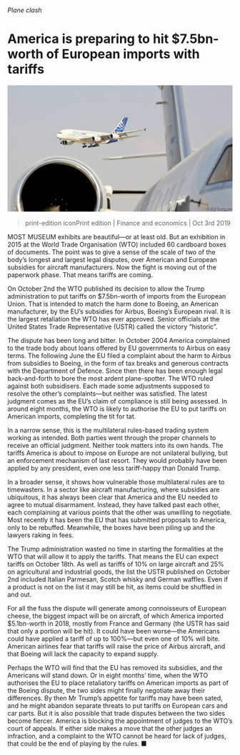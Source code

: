 ###### Plane clash

# America is preparing to hit $7.5bn-worth of European imports with tariffs 

![image](images/20191005_fnp503_0.jpg) 

> print-edition iconPrint edition | Finance and economics | Oct 3rd 2019 

MOST MUSEUM exhibits are beautiful—or at least old. But an exhibition in 2015 at the World Trade Organisation (WTO) included 60 cardboard boxes of documents. The point was to give a sense of the scale of two of the body’s longest and largest legal disputes, over American and European subsidies for aircraft manufacturers. Now the fight is moving out of the paperwork phase. That means tariffs are coming. 

On October 2nd the WTO published its decision to allow the Trump administration to put tariffs on $7.5bn-worth of imports from the European Union. That is intended to match the harm done to Boeing, an American manufacturer, by the EU’s subsidies for Airbus, Boeing’s European rival. It is the largest retaliation the WTO has ever approved. Senior officials at the United States Trade Representative (USTR) called the victory “historic”. 

The dispute has been long and bitter. In October 2004 America complained to the trade body about loans offered by EU governments to Airbus on easy terms. The following June the EU filed a complaint about the harm to Airbus from subsidies to Boeing, in the form of tax breaks and generous contracts with the Department of Defence. Since then there has been enough legal back-and-forth to bore the most ardent plane-spotter. The WTO ruled against both subsidisers. Each made some adjustments supposed to resolve the other’s complaints—but neither was satisfied. The latest judgment comes as the EU’s claim of compliance is still being assessed. In around eight months, the WTO is likely to authorise the EU to put tariffs on American imports, completing the tit for tat. 

In a narrow sense, this is the multilateral rules-based trading system working as intended. Both parties went through the proper channels to receive an official judgment. Neither took matters into its own hands. The tariffs America is about to impose on Europe are not unilateral bullying, but an enforcement mechanism of last resort. They would probably have been applied by any president, even one less tariff-happy than Donald Trump. 

In a broader sense, it shows how vulnerable those multilateral rules are to timewasters. In a sector like aircraft manufacturing, where subsidies are ubiquitous, it has always been clear that America and the EU needed to agree to mutual disarmament. Instead, they have talked past each other, each complaining at various points that the other was unwilling to negotiate. Most recently it has been the EU that has submitted proposals to America, only to be rebuffed. Meanwhile, the boxes have been piling up and the lawyers raking in fees. 

The Trump administration wasted no time in starting the formalities at the WTO that will allow it to apply the tariffs. That means the EU can expect tariffs on October 18th. As well as tariffs of 10% on large aircraft and 25% on agricultural and industrial goods, the list the USTR published on October 2nd included Italian Parmesan, Scotch whisky and German waffles. Even if a product is not on the list it may still be hit, as items could be shuffled in and out. 

For all the fuss the dispute will generate among connoisseurs of European cheese, the biggest impact will be on aircraft, of which America imported $5.1bn-worth in 2018, mostly from France and Germany (the USTR has said that only a portion will be hit). It could have been worse—the Americans could have applied a tariff of up to 100%—but even one of 10% will bite. American airlines fear that tariffs will raise the price of Airbus aircraft, and that Boeing will lack the capacity to expand supply. 

Perhaps the WTO will find that the EU has removed its subsidies, and the Americans will stand down. Or in eight months’ time, when the WTO authorises the EU to place retaliatory tariffs on American imports as part of the Boeing dispute, the two sides might finally negotiate away their differences. By then Mr Trump’s appetite for tariffs may have been sated, and he might abandon separate threats to put tariffs on European cars and car parts. But it is also possible that trade disputes between the two sides become fiercer. America is blocking the appointment of judges to the WTO’s court of appeals. If either side makes a move that the other judges an infraction, and a complaint to the WTO cannot be heard for lack of judges, that could be the end of playing by the rules. ■ 

